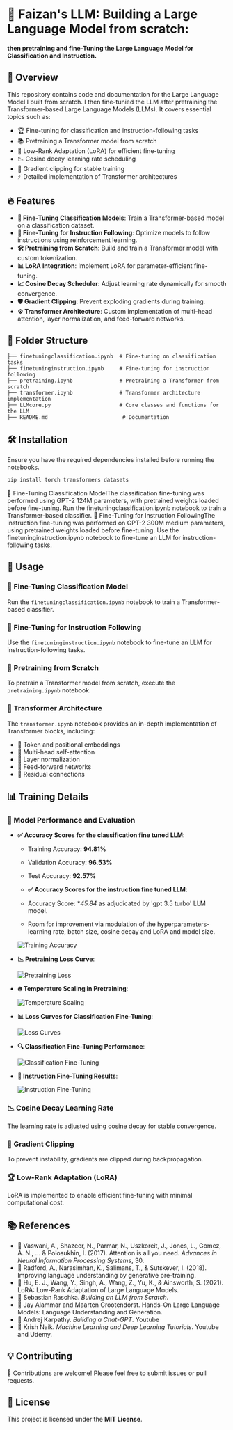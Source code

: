 # 🚀 Faizan's LLM: Building a Large Language Model from scratch: 
**then pretraining and fine-Tuning the Large Language Model for Classification and Instruction.**

## 🌟 Overview

This repository contains code and documentation for the Large Language Model I built from scratch. I then fine-tunied the LLM after pretraining the Transformer-based Large Language Models (LLMs). It covers essential topics such as:

- 🏆 Fine-tuning for classification and instruction-following tasks
- 📚 Pretraining a Transformer model from scratch
- 🎯 Low-Rank Adaptation (LoRA) for efficient fine-tuning
- 📉 Cosine decay learning rate scheduling
- 🚀 Gradient clipping for stable training
- ⚡ Detailed implementation of Transformer architectures

## 🔥 Features

- **🧠 Fine-Tuning Classification Models**: Train a Transformer-based model on a classification dataset.
- **📝 Fine-Tuning for Instruction Following**: Optimize models to follow instructions using reinforcement learning.
- **🛠️ Pretraining from Scratch**: Build and train a Transformer model with custom tokenization.
- **📊 LoRA Integration**: Implement LoRA for parameter-efficient fine-tuning.
- **📈 Cosine Decay Scheduler**: Adjust learning rate dynamically for smooth convergence.
- **🛡️ Gradient Clipping**: Prevent exploding gradients during training.
- **⚙️ Transformer Architecture**: Custom implementation of multi-head attention, layer normalization, and feed-forward networks.

## 📂 Folder Structure

```
├── finetuningclassification.ipynb  # Fine-tuning on classification tasks
├── finetuninginstruction.ipynb     # Fine-tuning for instruction following
├── pretraining.ipynb               # Pretraining a Transformer from scratch
├── transformer.ipynb               # Transformer architecture implementation
├── LLMcore.py                      # Core classes and functions for the LLM 
├── README.md                        # Documentation
```

## 🛠 Installation

Ensure you have the required dependencies installed before running the notebooks.

```bash
pip install torch transformers datasets
```
🔹 Fine-Tuning Classification ModelThe classification fine-tuning was performed using GPT-2 124M parameters, with pretrained weights loaded before fine-tuning.
Run the finetuningclassification.ipynb notebook to train a Transformer-based classifier.
🔹 Fine-Tuning for Instruction FollowingThe instruction fine-tuning was performed on GPT-2 300M medium parameters, using pretrained weights loaded before fine-tuning.
Use the finetuninginstruction.ipynb notebook to fine-tune an LLM for instruction-following tasks.
## 📌 Usage

### 🔹 Fine-Tuning Classification Model

Run the `finetuningclassification.ipynb` notebook to train a Transformer-based classifier.

### 🔹 Fine-Tuning for Instruction Following

Use the `finetuninginstruction.ipynb` notebook to fine-tune an LLM for instruction-following tasks.

### 🔹 Pretraining from Scratch

To pretrain a Transformer model from scratch, execute the `pretraining.ipynb` notebook.

### 🔹 Transformer Architecture

The `transformer.ipynb` notebook provides an in-depth implementation of Transformer blocks, including:

- 📌 Token and positional embeddings
- 📌 Multi-head self-attention
- 📌 Layer normalization
- 📌 Feed-forward networks
- 📌 Residual connections

## 📊 Training Details

### 🎯 Model Performance and Evaluation

- **✅ Accuracy Scores for the classification fine tuned LLM**: 
  - Training Accuracy: **94.81%**
  - Validation Accuracy: **96.53%**
  - Test Accuracy: **92.57%**
 
  -  **✅ Accuracy Scores for the instruction fine tuned LLM**: 
  - Accuracy Score: **45.84* as adjudicated by 'gpt 3.5 turbo' LLM model.
  - Room for improvement via modulation of the hyperparameters- learning rate, batch size, cosine decay and LoRA and model size.

  ![Training Accuracy](https://github.com/SYEDFAIZAN1987/Faizan-s-LLM--Building-an-LLM-from-scratch-and-fine-tuning-for-classification-and-instruction/blob/main/Accuracy%20score%20adjudicated%20by%20gpt%203.5%20turbo.png)

- **📉 Pretraining Loss Curve**:
  
  ![Pretraining Loss](https://github.com/SYEDFAIZAN1987/Faizan-s-LLM--Building-an-LLM-from-scratch-and-fine-tuning-for-classification-and-instruction/blob/main/Pretraining%20Loss.png)

- **🔥 Temperature Scaling in Pretraining**:
  
  ![Temperature Scaling](https://github.com/SYEDFAIZAN1987/Faizan-s-LLM--Building-an-LLM-from-scratch-and-fine-tuning-for-classification-and-instruction/blob/main/Temperature%20scaling%20in%20pretraining.png)

- **📊 Loss Curves for Classification Fine-Tuning**:
  
  ![Loss Curves](https://github.com/SYEDFAIZAN1987/Faizan-s-LLM--Building-an-LLM-from-scratch-and-fine-tuning-for-classification-and-instruction/blob/main/classification%20finetuning%20llm%20plot.png)

- **🔍 Classification Fine-Tuning Performance**:
  
  ![Classification Fine-Tuning](https://github.com/SYEDFAIZAN1987/Faizan-s-LLM--Building-an-LLM-from-scratch-and-fine-tuning-for-classification-and-instruction/blob/main/classification%20finetuning%20llm.png)

- **📝 Instruction Fine-Tuning Results**:
  
  ![Instruction Fine-Tuning](https://github.com/SYEDFAIZAN1987/Faizan-s-LLM--Building-an-LLM-from-scratch-and-fine-tuning-for-classification-and-instruction/blob/main/instruction%20finetuning%20llm%20plot.png)

### 📉 Cosine Decay Learning Rate

The learning rate is adjusted using cosine decay for stable convergence.

### 🚀 Gradient Clipping

To prevent instability, gradients are clipped during backpropagation.

### 🏆 Low-Rank Adaptation (LoRA)

LoRA is implemented to enable efficient fine-tuning with minimal computational cost.

## 📚 References

- 📖 Vaswani, A., Shazeer, N., Parmar, N., Uszkoreit, J., Jones, L., Gomez, A. N., ... & Polosukhin, I. (2017). Attention is all you need. *Advances in Neural Information Processing Systems*, 30.
- 📖 Radford, A., Narasimhan, K., Salimans, T., & Sutskever, I. (2018). Improving language understanding by generative pre-training.
- 📖 Hu, E. J., Wang, Y., Singh, A., Wang, Z., Yu, K., & Ainsworth, S. (2021). LoRA: Low-Rank Adaptation of Large Language Models.
- 📖 Sebastian Raschka. *Building an LLM from Scratch*.
- 📖 Jay Alammar and Maarten Grootendorst. Hands-On Large Language Models: Language Understanding and Generation.
- 📖 Andrej Karpathy. *Building a Chat-GPT*. Youtube
- 📖 Krish Naik. *Machine Learning and Deep Learning Tutorials*. Youtube and Udemy.

## 💡 Contributing

🎉 Contributions are welcome! Please feel free to submit issues or pull requests.

## 📜 License

This project is licensed under the **MIT License**.




